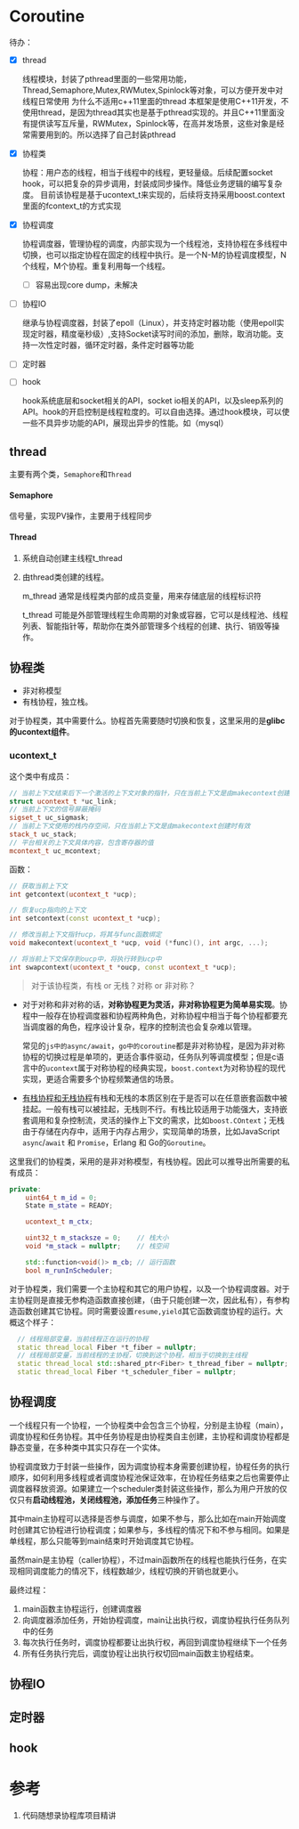 # Coroutine

待办：

- [x] thread

  线程模块，封装了pthread里面的一些常用功能，Thread,Semaphore,Mutex,RWMutex,Spinlock等对象，可以方便开发中对线程日常使用 为什么不适用c++11里面的thread 本框架是使用C++11开发，不使用thread，是因为thread其实也是基于pthread实现的。并且C++11里面没有提供读写互斥量，RWMutex，Spinlock等，在高并发场景，这些对象是经常需要用到的。所以选择了自己封装pthread

- [x] 协程类

  协程：用户态的线程，相当于线程中的线程，更轻量级。后续配置socket hook，可以把复杂的异步调用，封装成同步操作。降低业务逻辑的编写复杂度。 目前该协程是基于ucontext_t来实现的，后续将支持采用boost.context里面的fcontext_t的方式实现

- [x] 协程调度

  协程调度器，管理协程的调度，内部实现为一个线程池，支持协程在多线程中切换，也可以指定协程在固定的线程中执行。是一个N-M的协程调度模型，N个线程，M个协程。重复利用每一个线程。

  - [ ] 容易出现core dump，未解决

- [ ] 协程IO

  继承与协程调度器，封装了epoll（Linux），并支持定时器功能（使用epoll实现定时器，精度毫秒级）,支持Socket读写时间的添加，删除，取消功能。支持一次性定时器，循环定时器，条件定时器等功能

- [ ] 定时器

- [ ] hook

  hook系统底层和socket相关的API，socket io相关的API，以及sleep系列的API。hook的开启控制是线程粒度的。可以自由选择。通过hook模块，可以使一些不具异步功能的API，展现出异步的性能。如（mysql）



## thread

主要有两个类，`Semaphore`和`Thread`

#### Semaphore

信号量，实现PV操作，主要用于线程同步

#### Thread

1. 系统自动创建主线程t_thread

2. 由thread类创建的线程。

   m_thread 通常是线程类内部的成员变量，用来存储底层的线程标识符

   t_thread 可能是外部管理线程生命周期的对象或容器，它可以是线程池、线程列表、智能指针等，帮助你在类外部管理多个线程的创建、执行、销毁等操作。

   

## 协程类

- 非对称模型
- 有栈协程，独立栈。

对于协程类，其中需要什么。协程首先需要随时切换和恢复，这里采用的是**glibc的ucontext组件**。

### ucontext_t

这个类中有成员：

```cpp
// 当前上下文结束后下一个激活的上下文对象的指针，只在当前上下文是由makecontext创建时有效
struct ucontext_t *uc_link;
// 当前上下文的信号屏蔽掩码
sigset_t uc_sigmask;
// 当前上下文使用的栈内存空间，只在当前上下文是由makecontext创建时有效
stack_t uc_stack;
// 平台相关的上下文具体内容，包含寄存器的值
mcontext_t uc_mcontext;
```

函数：

```cpp
// 获取当前上下文
int getcontext(ucontext_t *ucp);

// 恢复ucp指向的上下文
int setcontext(const ucontext_t *ucp);

// 修改当前上下文指针ucp，将其与func函数绑定
void makecontext(ucontext_t *ucp, void (*func)(), int argc, ...);

// 将当前上下文保存到oucp中，将执行转到ucp中
int swapcontext(ucontext_t *oucp, const ucontext_t *ucp);
```



> 对于该协程类，有栈 or 无栈？对称 or 非对称？

- 对于对称和非对称的话，**对称协程更为灵活，非对称协程更为简单易实现**。协程中一般存在协程调度器和协程两种角色，对称协程中相当于每个协程都要充当调度器的角色，程序设计复杂，程序的控制流也会复杂难以管理。

  常见的`js中的async/await`，`go中的coroutine`都是非对称协程，是因为非对称协程的切换过程是单项的，更适合事件驱动，任务队列等调度模型；但是c语言中的`ucontext`属于对称协程的经典实现，`boost.context`为对称协程的现代实现，更适合需要多个协程频繁通信的场景。

- [有栈协程和无栈协程](https://mthli.xyz/stackful-stackless/)有栈和无栈的本质区别在于是否可以在任意嵌套函数中被挂起。一般有栈可以被挂起，无栈则不行。有栈比较适用于功能强大，支持嵌套调用和复杂控制流，灵活的操作上下文的需求，比如`boost.COntext`；无栈由于存储在内存中，适用于内存占用少，实现简单的场景，比如JavaScript `async`/`await` 和 `Promise`，Erlang 和 Go的`Goroutine`。



这里我们的协程类，采用的是非对称模型，有栈协程。因此可以推导出所需要的私有成员：

```cpp
private:
    uint64_t m_id = 0;
    State m_state = READY;

    ucontext_t m_ctx;

    uint32_t m_stacksze = 0;    // 栈大小
    void *m_stack = nullptr;    // 栈空间

    std::function<void()> m_cb; // 运行函数
    bool m_runInScheduler;
```

对于协程类，我们需要一个主协程和其它的用户协程，以及一个协程调度器。对于主协程则是直接无参构造函数直接创建，（由于只能创建一次，因此私有），有参构造函数创建其它协程。同时需要设置`resume,yield`其它函数调度协程的运行。大概这个样子：

```cpp
  // 线程局部变量，当前线程正在运行的协程
  static thread_local Fiber *t_fiber = nullptr;
  // 线程局部变量，当前线程的主协程，切换到这个协程，相当于切换到主线程
  static thread_local std::shared_ptr<Fiber> t_thread_fiber = nullptr;
  static thread_local Fiber *t_scheduler_fiber = nullptr;
```





## 协程调度

一个线程只有一个协程，一个协程类中会包含三个协程，分别是主协程（main），调度协程和任务协程。其中任务协程是由协程类自主创建，主协程和调度协程都是静态变量，在多种类中其实只存在一个实体。

协程调度致力于封装一些操作，因为调度协程本身需要创建协程，协程任务的执行顺序，如何利用多线程或者调度协程池保证效率，在协程任务结束之后也需要停止调度器释放资源。如果建立一个scheduler类封装这些操作，那么为用户开放的仅仅只有**启动线程池，关闭线程池，添加任务**三种操作了。

其中main主协程可以选择是否参与调度，如果不参与，那么比如在main开始调度时创建其它协程进行协程调度；如果参与，多线程的情况下和不参与相同。如果是单线程，那么只能等到main结束时开始调度其它协程。

虽然main是主协程（caller协程），不过main函数所在的线程也能执行任务，在实现相同调度能力的情况下，线程数越少，线程切换的开销也就更小。

最终过程：

1. main函数主协程运行，创建调度器
2. 向调度器添加任务，开始协程调度，main让出执行权，调度协程执行任务队列中的任务
3. 每次执行任务时，调度协程都要让出执行权，再回到调度协程继续下一个任务
4. 所有任务执行完后，调度协程让出执行权切回main函数主协程结束。





## 协程IO

## 定时器

## hook



# 参考

1. 代码随想录协程库项目精讲